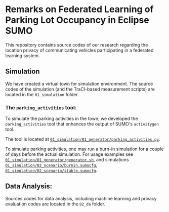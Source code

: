 # **Remarks on Federated Learning of Parking Lot Occupancy in Eclipse SUMO**

This repository contains source codes of our research regarding the location privacy of communicating vehicles participating in a federated learning system.

## Simulation

We have created a virtual town for simulation environment. The source codes of the simulation (and the TraCI-based measurement scripts) are located in the `01_simulation` folder.

### The `parking_activities` tool:

To simulate the parking activities in the town, we developed the `parking_activities` tool that enhances the output of SUMO's `activitygen` tool.

The tool is located at [`01_simulation/01_generator/parking_activities.py`](https://github.com/alelevente/inverse-parking/blob/main/01_simulation/01_generator/parking_activities.py).

To simulate parking activities, one may run a burn-in simulation for a couple of days before the actual simulation. For usage examples see [`01_simulation/01_generator/generator.sh`](https://github.com/alelevente/inverse-parking/blob/main/01_simulation/01_generator/generator.sh), and simulations [`01_simulation/02_scenario/burnin.sumocfg`](https://github.com/alelevente/inverse-parking/blob/main/01_simulation/02_scenario/burnin.sumocfg), [`01_simulation/02_scenario/stable.sumocfg`](https://github.com/alelevente/inverse-parking/blob/main/01_simulation/02_scenario/stable.sumocfg).

## Data Analysis:

Sources codes for data analysis, including machine learning and privacy evaluation codes are located in the `02_da` folder.